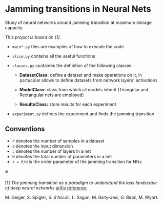 # Jamming transitions in Neural Nets

Study of neural networks around jamming transition at maximum storage capacity.

*This project is based on [1].* 

 - `main*.py` files are examples of how to execute the code
 
 - `alice.py` contains   all the useful functions
 - `classes.py` containes the definition of the following classes:
      - **DatasetClass:** define a dataset and make operations on it, in partucular allows to define datasets from network layers' activations
      
      - **ModelClass:** class from which all models inherit (Triangular and Rectangular nets are employed)
      
      - **ResultsClass:** store results for each experiment
      
 - `experiment.py` defines the experiment and finds the jamming transition 

## Conventions

 - `P` denotes the number of samples in a dataset
 - `d` denotes the input dimension
 - `L` denotes the number of layers in a net
 - `N` denotes the total number of parameters in a net
 - `r = P/N` is the order parameter of the jamming transition for NNs 

:snowflake:


[1] *The jamming transition as a paradigm to understand the loss landscape of deep neural networks* [arXiv reference](https://arxiv.org/abs/1809.09349)

M. Geiger, S. Spigler, S. d'Ascoli, L. Sagun, M. Baity-Jesi, G. Biroli, M. Wyart.

